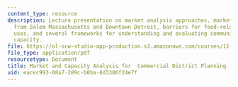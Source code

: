```yaml
---
content_type: resource
description: Lecture presentation on market analysis approaches, market study reports
  from Salem Massachusetts and Downtown Detroit, barriers for food-related development
  uses, and several frameworks for understanding and evaluating community assets and
  capacity.
file: https://ol-ocw-studio-app-production.s3.amazonaws.com/courses/11-439-revitalizing-urban-main-streets-st-claude-avenue-new-orleans-spring-2009/eacec99308a7289cb0ba6d3386f24e7f_MIT11_439s09_lec01_Week09_Lecture_Notes.pdf
file_type: application/pdf
resourcetype: Document
title: Market and Capacity Analysis for  Commercial District Planning
uid: eacec993-08a7-289c-b0ba-6d3386f24e7f
---
```

